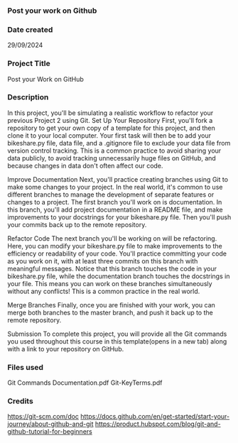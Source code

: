 ### Post your work on Github

### Date created
29/09/2024

### Project Title
Post your Work on GitHub

### Description
In this project, you'll be simulating a realistic workflow to refactor your previous Project 2 using Git.
Set Up Your Repository
First, you'll fork a repository to get your own copy of a template for this project, and then clone it to your local computer. Your first task will then be to add your bikeshare.py file, data file, and a .gitignore file to exclude your data file from version control tracking. This is a common practice to avoid sharing your data publicly, to avoid tracking unnecessarily huge files on GitHub, and because changes in data don't often affect our code.

Improve Documentation
Next, you'll practice creating branches using Git to make some changes to your project. In the real world, it's common to use different branches to manage the development of separate features or changes to a project. The first branch you'll work on is documentation. In this branch, you'll add project documentation in a README file, and make improvements to your docstrings for your bikeshare.py file. Then you'll push your commits back up to the remote repository.

Refactor Code
The next branch you'll be working on will be refactoring. Here, you can modify your bikeshare.py file to make improvements to the efficiency or readability of your code. You'll practice committing your code as you work on it, with at least three commits on this branch with meaningful messages. Notice that this branch touches the code in your bikeshare.py file, while the documentation branch touches the docstrings in your file. This means you can work on these branches simultaneously without any conflicts! This is a common practice in the real world.

Merge Branches
Finally, once you are finished with your work, you can merge both branches to the master branch, and push it back up to the remote repository.

Submission
To complete this project, you will provide all the Git commands you used throughout this course in this template(opens in a new tab) along with a link to your repository on GitHub.


### Files used
Git Commands Documentation.pdf
Git-KeyTerms.pdf

### Credits
https://git-scm.com/doc
https://docs.github.com/en/get-started/start-your-journey/about-github-and-git
https://product.hubspot.com/blog/git-and-github-tutorial-for-beginners




